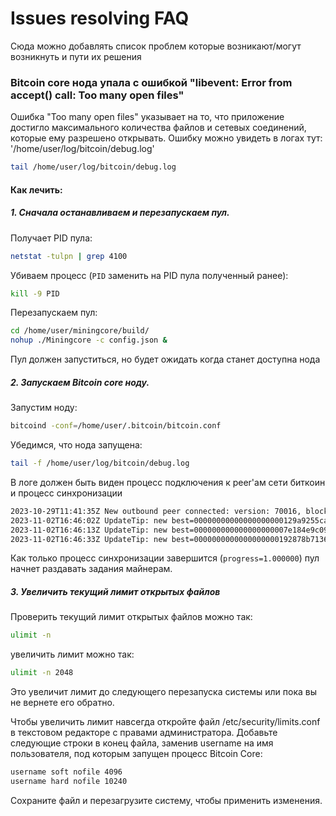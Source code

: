 # Issues resolving FAQ
Сюда можно добавлять список проблем которые возникают/могут возникнуть и пути их решения

### Bitcoin core нода упала с ошибкой "libevent: Error from accept() call: Too many open files"
Ошибка "Too many open files" указывает на то, что приложение достигло максимального количества файлов и сетевых соединений, которые ему разрешено открывать.
Ошибку можно увидеть в логах тут: '/home/user/log/bitcoin/debug.log'
```sh
tail /home/user/log/bitcoin/debug.log
```
#### Как лечить:
##### 1. Сначала останавливаем и перезапускаем пул.
Получает PID пула:
```sh
netstat -tulpn | grep 4100
```
Убиваем процесс (`PID` заменить на PID пула полученный ранее):
```sh
kill -9 PID
```
Перезапускаем пул:
```sh
cd /home/user/miningcore/build/
nohup ./Miningcore -c config.json &
```
Пул должен запуститься, но будет ожидать когда станет доступна нода 
##### 2. Запускаем Bitcoin core ноду.
Запустим  ноду:
```sh
bitcoind -conf=/home/user/.bitcoin/bitcoin.conf
```
Убедимся, что нода запущена:
```sh
tail -f /home/user/log/bitcoin/debug.log
```
В логе должен быть виден процесс подключения к peer'ам сети биткоин и процесс синхронизации
```sh
2023-10-29T11:41:35Z New outbound peer connected: version: 70016, blocks=814368, peer=2319 (block-relay-only)
2023-11-02T16:46:02Z UpdateTip: new best=00000000000000000000129a9255ca1863a9e4e85d4dceccd6b0ecb6eb259420 height=814957 version=0x3fffe000 log2_work=94.513868 tx=912558586 date='2023-11-02T10:05:04Z' progress=0.999924 cache=27.5MiB(196973txo)
2023-11-02T16:46:13Z UpdateTip: new best=000000000000000000007e184e9c0956c7a9b61bb4010a0e043df9c88dbb956f height=814958 version=0x20008000 log2_work=94.513882 tx=912562050 date='2023-11-02T10:07:18Z' progress=0.999924 cache=29.0MiB(206428txo)
2023-11-02T16:46:33Z UpdateTip: new best=0000000000000000000192878b71362fdcfe3f7a6c7d23063d9b4df0729325a1 height=814959 version=0x24cba000 log2_work=94.513895 tx=912565852 date='2023-11-02T10:37:58Z' progress=0.999930 cache=32.3MiB(219773txo)
```
Как только процесс синхронизации завершится (`progress=1.000000`) пул начнет раздавать задания майнерам.
##### 3. Увеличить текущий лимит открытых файлов
Проверить текущий лимит открытых файлов можно так:
```sh
ulimit -n
```
увеличить лимит можно так:
```sh
ulimit -n 2048
```
Это увеличит лимит до следующего перезапуска системы или пока вы не вернете его обратно.

Чтобы увеличить лимит навсегда откройте файл /etc/security/limits.conf в текстовом редакторе с правами администратора.
Добавьте следующие строки в конец файла, заменив username на имя пользователя, под которым запущен процесс Bitcoin Core:
```sh
username soft nofile 4096
username hard nofile 10240
```
Сохраните файл и перезагрузите систему, чтобы применить изменения.
